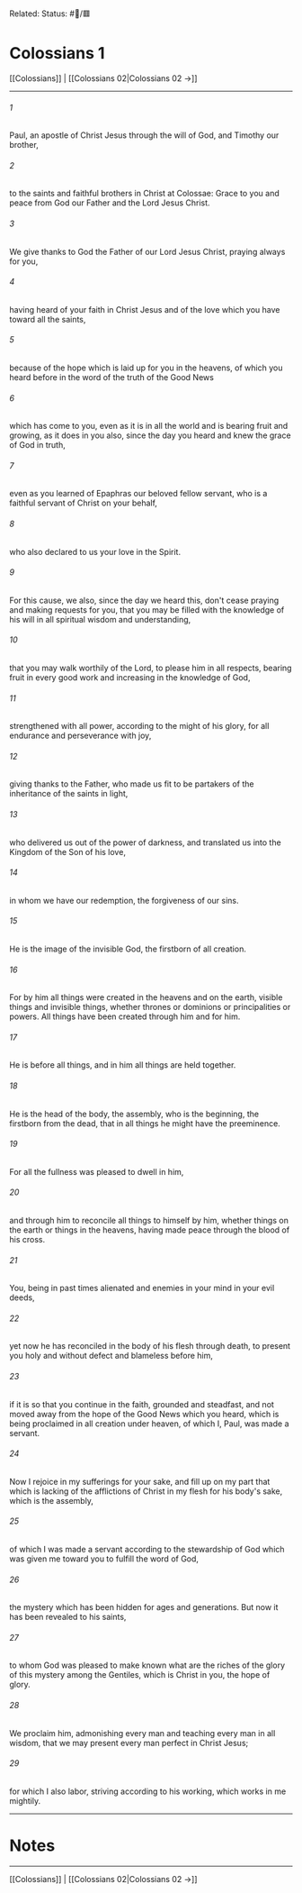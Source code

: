 Related:
Status: #📖/🟥
# Colossians 1

[[Colossians]] | [[Colossians 02|Colossians 02 →]]
***



###### 1 
Paul, an apostle of Christ Jesus through the will of God, and Timothy our brother, 

###### 2 
to the saints and faithful brothers in Christ at Colossae: Grace to you and peace from God our Father and the Lord Jesus Christ. 

###### 3 
We give thanks to God the Father of our Lord Jesus Christ, praying always for you, 

###### 4 
having heard of your faith in Christ Jesus and of the love which you have toward all the saints, 

###### 5 
because of the hope which is laid up for you in the heavens, of which you heard before in the word of the truth of the Good News 

###### 6 
which has come to you, even as it is in all the world and is bearing fruit and growing, as it does in you also, since the day you heard and knew the grace of God in truth, 

###### 7 
even as you learned of Epaphras our beloved fellow servant, who is a faithful servant of Christ on your behalf, 

###### 8 
who also declared to us your love in the Spirit. 

###### 9 
For this cause, we also, since the day we heard this, don't cease praying and making requests for you, that you may be filled with the knowledge of his will in all spiritual wisdom and understanding, 

###### 10 
that you may walk worthily of the Lord, to please him in all respects, bearing fruit in every good work and increasing in the knowledge of God, 

###### 11 
strengthened with all power, according to the might of his glory, for all endurance and perseverance with joy, 

###### 12 
giving thanks to the Father, who made us fit to be partakers of the inheritance of the saints in light, 

###### 13 
who delivered us out of the power of darkness, and translated us into the Kingdom of the Son of his love, 

###### 14 
in whom we have our redemption, the forgiveness of our sins. 

###### 15 
He is the image of the invisible God, the firstborn of all creation. 

###### 16 
For by him all things were created in the heavens and on the earth, visible things and invisible things, whether thrones or dominions or principalities or powers. All things have been created through him and for him. 

###### 17 
He is before all things, and in him all things are held together. 

###### 18 
He is the head of the body, the assembly, who is the beginning, the firstborn from the dead, that in all things he might have the preeminence. 

###### 19 
For all the fullness was pleased to dwell in him, 

###### 20 
and through him to reconcile all things to himself by him, whether things on the earth or things in the heavens, having made peace through the blood of his cross. 

###### 21 
You, being in past times alienated and enemies in your mind in your evil deeds, 

###### 22 
yet now he has reconciled in the body of his flesh through death, to present you holy and without defect and blameless before him, 

###### 23 
if it is so that you continue in the faith, grounded and steadfast, and not moved away from the hope of the Good News which you heard, which is being proclaimed in all creation under heaven, of which I, Paul, was made a servant. 

###### 24 
Now I rejoice in my sufferings for your sake, and fill up on my part that which is lacking of the afflictions of Christ in my flesh for his body's sake, which is the assembly, 

###### 25 
of which I was made a servant according to the stewardship of God which was given me toward you to fulfill the word of God, 

###### 26 
the mystery which has been hidden for ages and generations. But now it has been revealed to his saints, 

###### 27 
to whom God was pleased to make known what are the riches of the glory of this mystery among the Gentiles, which is Christ in you, the hope of glory. 

###### 28 
We proclaim him, admonishing every man and teaching every man in all wisdom, that we may present every man perfect in Christ Jesus; 

###### 29 
for which I also labor, striving according to his working, which works in me mightily.

---
# Notes


***
[[Colossians]] | [[Colossians 02|Colossians 02 →]]
